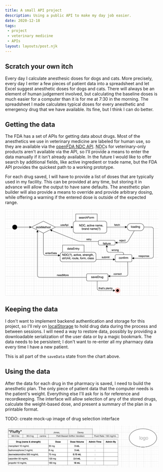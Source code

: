 ```yaml
---
title: A small API project
description: Using a public API to make my day job easier.
date: 2020-12-18
tags:
 - project
 - veterinary medicine
 - APIs
layout: layouts/post.njk
---
```


## Scratch your own itch

Every day I calculate anesthesic doses for dogs and cats. More precisely, every day I enter a few pieces of patient data into a spreadsheet and let Excel suggest anesthetic doses for dogs and cats. There will always be an element of human judgement involved, but calculating the baseline doses is much easier for a computer than it is for me at 7:30 in the morning. The spreadsheet I made calculates typical doses for every anesthetic and emergency drug that we have available. Its fine, but I think I can do better.

## Getting the data

The FDA has a set of APIs for getting data about drugs. Most of the anesthetics we use in veterinary medicine are labeled for human use, so they are available via the [openFDA NDC API](https://open.fda.gov/apis/drug/ndc/). <abbr title="National Drug Code">NDC</abbr>s for veterinary-only products aren't available via the API, so I'll provide a means to enter the data manually if it isn't already available. In the future I would like to offer search by additional fields, like active ingredient or trade name, but the FDA API provides the quickest path to a working prototype.

For each drug saved, I will have to provide a list of doses that are typically used in my facility. This can be provided at any time, but storing it in advance will allow the output to have sane defaults. The anesthetic plan builder will also provide a means to override and provide arbitrary dosing, while offering a warning if the entered dose is outside of the expected range.

![A state chart diagram showing the user flow through the data search and entry interface](/img/add-drug-flow.png)

## Keeping the data

I don't want to implement backend authentication and storage for this project, so I'll rely on [localStorage](https://developer.mozilla.org/en-US/docs/Web/API/Window/localStorage "localStorage documentation on MDN") to hold drug data during the process and between sessions. I will need a way to restore data, possibly by providing a downloadable serialization of the user data or by a magic bookmark. The data needs to be persistent; I don't want to re-enter all my pharmacy data every time I have a new patient.

This is all part of the `saveData` state from the chart above.

## Using the data

After the data for each drug in the pharmacy is saved, I need to build the anesthetic plan. The only piece of patient data that the computer needs is the patient's weight. Everything else I'll ask for is for reference and recordkeeping. The interface will allow selection of any of the stored drugs, calculate the weight-based dose, and present a summary of the plan in a printable format.

TODO: create mock-up image of drug selection interface

![A rough example of the printable output contains a patient named "Flufffy" belonging to Davey Jones, weighing 66 lbs, along with signalment and an example anesthetic drug protocol](/img/dosing-sample-output.png)